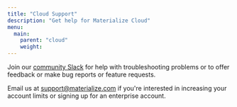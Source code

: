 ```yaml
---
title: "Cloud Support"
description: "Get help for Materialize Cloud"
menu:
  main:
    parent: "cloud"
    weight: 
---
```


Join our [community Slack](https://materialize.com/s/chat) for help with troubleshooting problems or to offer feedback or make bug reports or feature requests.

Email us at <a href="mailto:support@materialize.com">support@materialize.com</a> if you're interested in increasing your account limits or signing up for an enterprise account.
